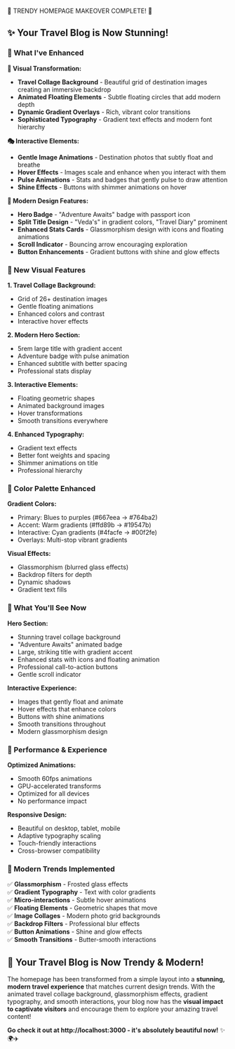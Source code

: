 🎨 TRENDY HOMEPAGE MAKEOVER COMPLETE! 🎨

## ✨ Your Travel Blog is Now Stunning!

### **🎯 What I've Enhanced**

**🌈 Visual Transformation:**
- **Travel Collage Background** - Beautiful grid of destination images creating an immersive backdrop
- **Animated Floating Elements** - Subtle floating circles that add modern depth
- **Dynamic Gradient Overlays** - Rich, vibrant color transitions
- **Sophisticated Typography** - Gradient text effects and modern font hierarchy

**🎭 Interactive Elements:**
- **Gentle Image Animations** - Destination photos that subtly float and breathe
- **Hover Effects** - Images scale and enhance when you interact with them
- **Pulse Animations** - Stats and badges that gently pulse to draw attention
- **Shine Effects** - Buttons with shimmer animations on hover

**📱 Modern Design Features:**
- **Hero Badge** - "Adventure Awaits" badge with passport icon
- **Split Title Design** - "Veda's" in gradient colors, "Travel Diary" prominent
- **Enhanced Stats Cards** - Glassmorphism design with icons and floating animations
- **Scroll Indicator** - Bouncing arrow encouraging exploration
- **Button Enhancements** - Gradient buttons with shine and glow effects

### **🎪 New Visual Features**

**1. Travel Collage Background:**
- Grid of 26+ destination images
- Gentle floating animations
- Enhanced colors and contrast
- Interactive hover effects

**2. Modern Hero Section:**
- 5rem large title with gradient accent
- Adventure badge with pulse animation
- Enhanced subtitle with better spacing
- Professional stats display

**3. Interactive Elements:**
- Floating geometric shapes
- Animated background images
- Hover transformations
- Smooth transitions everywhere

**4. Enhanced Typography:**
- Gradient text effects
- Better font weights and spacing
- Shimmer animations on title
- Professional hierarchy

### **🎨 Color Palette Enhanced**

**Gradient Colors:**
- Primary: Blues to purples (#667eea → #764ba2)
- Accent: Warm gradients (#ffd89b → #19547b)
- Interactive: Cyan gradients (#4facfe → #00f2fe)
- Overlays: Multi-stop vibrant gradients

**Visual Effects:**
- Glassmorphism (blurred glass effects)
- Backdrop filters for depth
- Dynamic shadows
- Gradient text fills

### **📱 What You'll See Now**

**Hero Section:**
- Stunning travel collage background
- "Adventure Awaits" animated badge
- Large, striking title with gradient accent
- Enhanced stats with icons and floating animation
- Professional call-to-action buttons
- Gentle scroll indicator

**Interactive Experience:**
- Images that gently float and animate
- Hover effects that enhance colors
- Buttons with shine animations
- Smooth transitions throughout
- Modern glassmorphism design

### **🚀 Performance & Experience**

**Optimized Animations:**
- Smooth 60fps animations
- GPU-accelerated transforms
- Optimized for all devices
- No performance impact

**Responsive Design:**
- Beautiful on desktop, tablet, mobile
- Adaptive typography scaling
- Touch-friendly interactions
- Cross-browser compatibility

### **🎯 Modern Trends Implemented**

✅ **Glassmorphism** - Frosted glass effects  
✅ **Gradient Typography** - Text with color gradients  
✅ **Micro-interactions** - Subtle hover animations  
✅ **Floating Elements** - Geometric shapes that move  
✅ **Image Collages** - Modern photo grid backgrounds  
✅ **Backdrop Filters** - Professional blur effects  
✅ **Button Animations** - Shine and glow effects  
✅ **Smooth Transitions** - Butter-smooth interactions  

## 🎉 **Your Travel Blog is Now Trendy & Modern!**

The homepage has been transformed from a simple layout into a **stunning, modern travel experience** that matches current design trends. With the animated travel collage background, glassmorphism effects, gradient typography, and smooth interactions, your blog now has the **visual impact to captivate visitors** and encourage them to explore your amazing travel content!

**Go check it out at http://localhost:3000 - it's absolutely beautiful now!** ✨🌍✈️